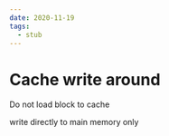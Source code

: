 ```yaml
---
date: 2020-11-19
tags: 
  - stub
---
```


# Cache write around

Do not load block to cache

write directly to main memory only
